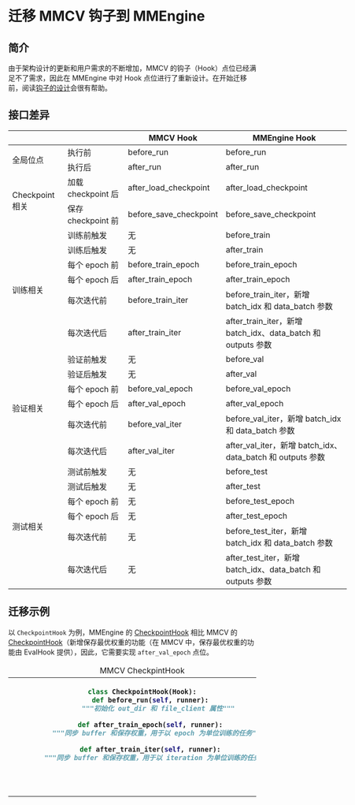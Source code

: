 # 迁移 MMCV 钩子到 MMEngine

## 简介

由于架构设计的更新和用户需求的不断增加，MMCV 的钩子（Hook）点位已经满足不了需求，因此在 MMEngine 中对 Hook 点位进行了重新设计。在开始迁移前，阅读[钩子的设计](../design/hook.md)会很有帮助。

## 接口差异

<table class="docutils" style="undefined;table-layout: fixed; width: 688px">
<colgroup>
<col style="width: 116px">
<col style="width: 131px">
<col style="width: 168px">
<col style="width: 273px">
</colgroup>
<thead>
  <tr>
    <th colspan="2"></th>
    <th class="tg-uzvj">MMCV Hook</th>
    <th class="tg-uzvj">MMEngine Hook</th>
  </tr>
</thead>
<tbody>
  <tr>
    <td rowspan="2">全局位点</td>
    <td>执行前</td>
    <td>before_run</td>
    <td>before_run</td>
  </tr>
  <tr>
    <td>执行后</td>
    <td>after_run</td>
    <td>after_run</td>
  </tr>
  <tr>
    <td rowspan="2">Checkpoint 相关</td>
    <td>加载 checkpoint 后</td>
    <td>after_load_checkpoint</td>
    <td>after_load_checkpoint</td>
  </tr>
  <tr>
    <td>保存 checkpoint 前</td>
    <td>before_save_checkpoint</td>
    <td>before_save_checkpoint</td>
  </tr>
  <tr>
    <td rowspan="6">训练相关</td>
    <td>训练前触发</td>
    <td>无</td>
    <td>before_train</td>
  </tr>
  <tr>
    <td>训练后触发</td>
    <td>无</td>
    <td>after_train</td>
  </tr>
  <tr>
    <td>每个 epoch 前</td>
    <td>before_train_epoch</td>
    <td>before_train_epoch</td>
  </tr>
  <tr>
    <td>每个 epoch 后</td>
    <td>after_train_epoch</td>
    <td>after_train_epoch</td>
  </tr>
  <tr>
    <td>每次迭代前</td>
    <td>before_train_iter</td>
    <td>before_train_iter，新增 batch_idx 和 data_batch 参数</td>
  </tr>
  <tr>
    <td>每次迭代后</td>
    <td>after_train_iter</td>
    <td>after_train_iter，新增 batch_idx、data_batch 和 outputs 参数</td>
  </tr>
  <tr>
    <td rowspan="6">验证相关</td>
    <td>验证前触发</td>
    <td>无</td>
    <td>before_val</td>
  </tr>
  <tr>
    <td>验证后触发</td>
    <td>无</td>
    <td>after_val</td>
  </tr>
  <tr>
    <td>每个 epoch 前</td>
    <td>before_val_epoch</td>
    <td>before_val_epoch</td>
  </tr>
  <tr>
    <td>每个 epoch 后</td>
    <td>after_val_epoch</td>
    <td>after_val_epoch</td>
  </tr>
  <tr>
    <td>每次迭代前</td>
    <td>before_val_iter</td>
    <td>before_val_iter，新增 batch_idx 和 data_batch 参数</td>
  </tr>
  <tr>
    <td>每次迭代后</td>
    <td>after_val_iter</td>
    <td>after_val_iter，新增 batch_idx、data_batch 和 outputs 参数</td>
  </tr>
  <tr>
    <td rowspan="6">测试相关</td>
    <td>测试前触发</td>
    <td>无</td>
    <td>before_test</td>
  </tr>
  <tr>
    <td>测试后触发</td>
    <td>无</td>
    <td>after_test</td>
  </tr>
  <tr>
    <td>每个 epoch 前</td>
    <td>无</td>
    <td>before_test_epoch</td>
  </tr>
  <tr>
    <td>每个 epoch 后</td>
    <td>无</td>
    <td>after_test_epoch</td>
  </tr>
  <tr>
    <td>每次迭代前</td>
    <td>无</td>
    <td>before_test_iter，新增 batch_idx 和 data_batch 参数</td>
  </tr>
  <tr>
    <td>每次迭代后</td>
    <td>无</td>
    <td>after_test_iter，新增 batch_idx、data_batch 和 outputs 参数</td>
  </tr>
</tbody>
</table>

## 迁移示例

以 `CheckpointHook` 为例，MMEngine 的 [CheckpointHook](https://github.com/open-mmlab/mmengine/blob/main/mmengine/hooks/checkpoint_hook.py) 相比 MMCV 的 [CheckpointHook](https://github.com/open-mmlab/mmcv/blob/v1.6.0/mmcv/runner/hooks/checkpoint.py)（新增保存最优权重的功能（在 MMCV 中，保存最优权重的功能由 EvalHook 提供），因此，它需要实现 `after_val_epoch` 点位。

<table align="center">
  <thead>
      <tr align='center'>
          <td>MMCV CheckpintHook</td>
          <td>MMEngine CheckpointHook</td>
      </tr>
  </thead>
  <tbody><tr valign='top'>
  <th>

```python
class CheckpointHook(Hook):
    def before_run(self, runner):
        """初始化 out_dir 和 file_client 属性"""

    def after_train_epoch(self, runner):
        """同步 buffer 和保存权重，用于以 epoch 为单位训练的任务"""

    def after_train_iter(self, runner):
        """同步 buffer 和保存权重，用于以 iteration 为单位训练的任务"""
```

</th>
  <th>

```python
class CheckpointHook(Hook):
    def before_run(self, runner):
        """初始化 out_dir 和 file_client 属性"""

    def after_train_epoch(self, runner):
        """同步 buffer 和保存权重，用于以 epoch 为单位训练的任务"""

    def after_train_iter(self, runner, batch_idx, data_batch, outputs):
        """同步 buffer 和保存权重，用于以 iteration 为单位训练的任务"""

    def after_val_epoch(self, runner, metrics):
        """根据 metrics 保存最优权重"""
```

</th></tr>
</tbody></table>
